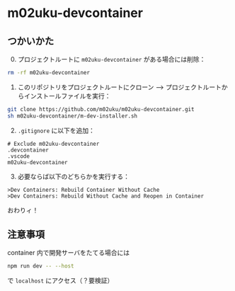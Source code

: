 # m02uku-devcontainer

## つかいかた

0. プロジェクトルートに `m02uku-devcontainer` がある場合には削除：

```bash
rm -rf m02uku-devcontainer
```

1. このリポジトリをプロジェクトルートにクローン --> プロジェクトルートからインストールファイルを実行：

```bash
git clone https://github.com/m02uku/m02uku-devcontainer.git
sh m02uku-devcontainer/m-dev-installer.sh
```

2. `.gitignore` に以下を追加：

```
# Exclude m02uku-devcontainer
.devcontainer
.vscode
m02uku-devcontainer
```

3. 必要ならば以下のどちらかを実行する：

```
>Dev Containers: Rebuild Container Without Cache
>Dev Containers: Rebuild Without Cache and Reopen in Container
```

おわりィ！

## 注意事項

container 内で開発サーバをたてる場合には

```bash
npm run dev -- --host
```

で `localhost` にアクセス（？要検証）
